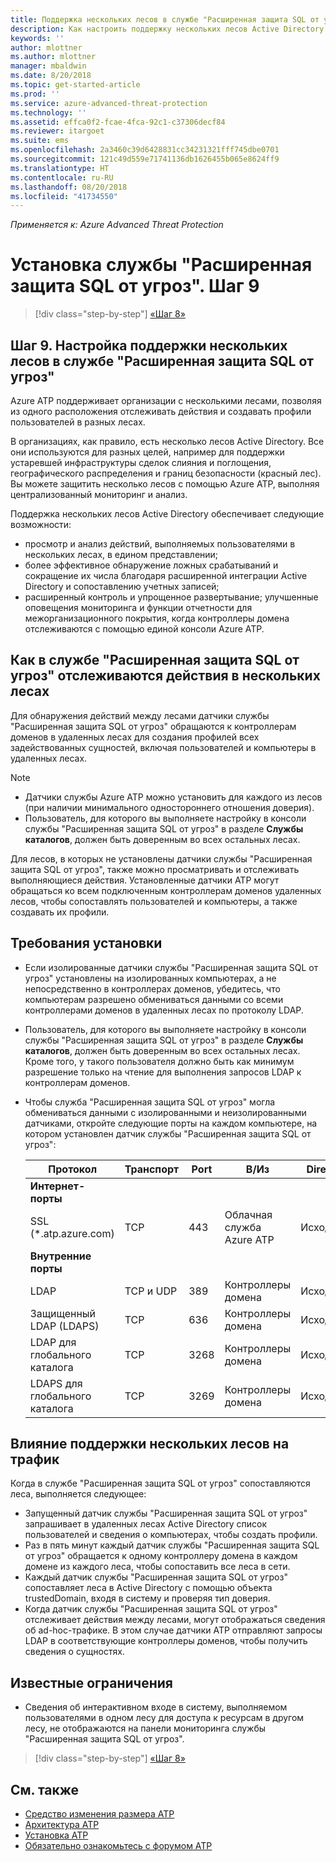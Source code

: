 ```yaml
---
title: Поддержка нескольких лесов в службе "Расширенная защита SQL от угроз" | Документация Майкрософт
description: Как настроить поддержку нескольких лесов Active Directory в службе "Расширенная защита SQL от угроз"
keywords: ''
author: mlottner
ms.author: mlottner
manager: mbaldwin
ms.date: 8/20/2018
ms.topic: get-started-article
ms.prod: ''
ms.service: azure-advanced-threat-protection
ms.technology: ''
ms.assetid: effca0f2-fcae-4fca-92c1-c37306decf84
ms.reviewer: itargoet
ms.suite: ems
ms.openlocfilehash: 2a3460c39d6428831cc34231321fff745dbe0701
ms.sourcegitcommit: 121c49d559e71741136db1626455b065e8624ff9
ms.translationtype: HT
ms.contentlocale: ru-RU
ms.lasthandoff: 08/20/2018
ms.locfileid: "41734550"
---
```

*Применяется к: Azure Advanced Threat Protection*

# <a name="install-azure-atp---step-9"></a>Установка службы "Расширенная защита SQL от угроз". Шаг 9

>[!div class="step-by-step"]
[«Шаг 8»](install-atp-step8-samr.md)

## <a name="step-9--set-up-azure-advanced-threat-protection-multi-forest-support"></a>Шаг 9.  Настройка поддержки нескольких лесов в службе "Расширенная защита SQL от угроз"

Azure ATP поддерживает организации с несколькими лесами, позволяя из одного расположения отслеживать действия и создавать профили пользователей в разных лесах. 

В организациях, как правило, есть несколько лесов Active Directory. Все они используются для разных целей, например для поддержки устаревшей инфраструктуры сделок слияния и поглощения, географического распределения и границ безопасности (красный лес). Вы можете защитить несколько лесов с помощью Azure ATP, выполняя централизованный мониторинг и анализ.

Поддержка нескольких лесов Active Directory обеспечивает следующие возможности:
-   просмотр и анализ действий, выполняемых пользователями в нескольких лесах, в едином представлении; 
-   более эффективное обнаружение ложных срабатываний и сокращение их числа благодаря расширенной интеграции Active Directory и сопоставлению учетных записей; 
-   расширенный контроль и упрощенное развертывание; улучшенные оповещения мониторинга и функции отчетности для межорганизационного покрытия, когда контроллеры домена отслеживаются с помощью единой консоли Azure ATP.


## <a name="how-azure-atp-detects-activities-across-multiple-forests"></a>Как в службе "Расширенная защита SQL от угроз" отслеживаются действия в нескольких лесах 

Для обнаружения действий между лесами датчики службы "Расширенная защита SQL от угроз" обращаются к контроллерам доменов в удаленных лесах для создания профилей всех задействованных сущностей, включая пользователей и компьютеры в удаленных лесах. 

> [!NOTE]
> - Датчики службы Azure ATP можно установить для каждого из лесов (при наличии минимального одностороннего отношения доверия).
> - Пользователь, для которого вы выполняете настройку в консоли службы "Расширенная защита SQL от угроз" в разделе **Службы каталогов**, должен быть доверенным во всех остальных лесах.


Для лесов, в которых не установлены датчики службы "Расширенная защита SQL от угроз", также можно просматривать и отслеживать выполняющиеся действия. Установленные датчики ATP могут обращаться ко всем подключенным контроллерам доменов удаленных лесов, чтобы сопоставлять пользователей и компьютеры, а также создавать их профили. 

## <a name="installation-requirements"></a>Требования установки 

-   Если изолированные датчики службы "Расширенная защита SQL от угроз" установлены на изолированных компьютерах, а не непосредственно в контроллерах доменов, убедитесь, что компьютерам разрешено обмениваться данными со всеми контроллерами доменов в удаленных лесах по протоколу LDAP. 
- Пользователь, для которого вы выполняете настройку в консоли службы "Расширенная защита SQL от угроз" в разделе **Службы каталогов**, должен быть доверенным во всех остальных лесах. Кроме того, у такого пользователя должно быть как минимум разрешение только на чтение для выполнения запросов LDAP к контроллерам доменов.

- Чтобы служба "Расширенная защита SQL от угроз" могла обмениваться данными с изолированными и неизолированными датчиками, откройте следующие порты на каждом компьютере, на котором установлен датчик службы "Расширенная защита SQL от угроз":

 
  |Протокол|Транспорт|Port|В/Из|Direction|
  |----|----|----|----|----|
  |**Интернет-порты**||||
  |SSL (*.atp.azure.com)|TCP|443|Облачная служба Azure ATP|Исходящее|
  |**Внутренние порты**||||           
  |LDAP|TCP и UDP|389|Контроллеры домена|Исходящее|
  |Защищенный LDAP (LDAPS)|TCP|636|Контроллеры домена|Исходящее|
  |LDAP для глобального каталога|TCP|3268|Контроллеры домена|Исходящее|
  |LDAPS для глобального каталога|TCP|3269|Контроллеры домена|Исходящее|


## <a name="multi-forest-support-network-traffic-impact"></a>Влияние поддержки нескольких лесов на трафик 

Когда в службе "Расширенная защита SQL от угроз" сопоставляются леса, выполняется следующее:

-   Запущенный датчик службы "Расширенная защита SQL от угроз" запрашивает в удаленных лесах Active Directory список пользователей и сведения о компьютерах, чтобы создать профили.
-   Раз в пять минут каждый датчик службы "Расширенная защита SQL от угроз" обращается к одному контроллеру домена в каждом домене из каждого леса, чтобы сопоставить все леса в сети.
-   Каждый датчик службы "Расширенная защита SQL от угроз" сопоставляет леса в Active Directory с помощью объекта trustedDomain, входя в систему и проверяя тип доверия.
-   Когда датчик службы "Расширенная защита SQL от угроз" отслеживает действия между лесами, могут отображаться сведения об ad-hoc-трафике. В этом случае датчики ATP отправляют запросы LDAP в соответствующие контроллеры доменов, чтобы получить сведения о сущностях. 

## <a name="known-limitations"></a>Известные ограничения
-   Сведения об интерактивном входе в систему, выполняемом пользователями в одном лесу для доступа к ресурсам в другом лесу, не отображаются на панели мониторинга службы "Расширенная защита SQL от угроз".


>[!div class="step-by-step"]
[«Шаг 8»](install-atp-step8-samr.md)


## <a name="see-also"></a>См. также
- [Средство изменения размера ATP](http://aka.ms/aatpsizingtool)
- [Архитектура ATP](atp-architecture.md)
- [Установка ATP](install-atp-step1.md)
- [Обязательно ознакомьтесь с форумом ATP](https://aka.ms/azureatpcommunity)

